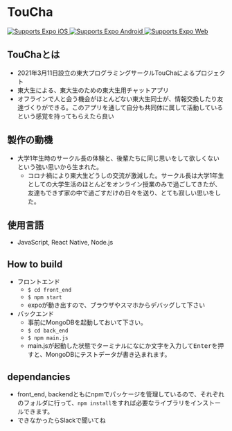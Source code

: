 # TouCha

<p>
  <!-- iOS -->
  <a href="https://itunes.apple.com/app/apple-store/id982107779">
    <img alt="Supports Expo iOS" longdesc="Supports Expo iOS" src="https://img.shields.io/badge/iOS-4630EB.svg?style=flat-square&logo=APPLE&labelColor=999999&logoColor=fff" />
  </a>
  <!-- Android -->
  <a href="https://play.google.com/store/apps/details?id=host.exp.exponent&referrer=blankexample">
    <img alt="Supports Expo Android" longdesc="Supports Expo Android" src="https://img.shields.io/badge/Android-4630EB.svg?style=flat-square&logo=ANDROID&labelColor=A4C639&logoColor=fff" />
  </a>
  <!-- Web -->
  <a href="https://docs.expo.io/workflow/web/">
    <img alt="Supports Expo Web" longdesc="Supports Expo Web" src="https://img.shields.io/badge/web-4630EB.svg?style=flat-square&logo=GOOGLE-CHROME&labelColor=4285F4&logoColor=fff" />
  </a>
</p>

## TouChaとは
- 2021年3月11日設立の東大プログラミングサークルTouChaによるプロジェクト
- 東大生による、東大生のための東大生用チャットアプリ
- オフラインで人と会う機会がほとんどない東大生同士が、情報交換したり友達づくりができる。このアプリを通して自分も共同体に属して活動しているという感覚を持ってもらえたら良い

## 製作の動機
- 大学1年生時のサークル長の体験と、後輩たちに同じ思いをして欲しくないという強い思いから生まれた。
  - コロナ禍により東大生どうしの交流が激減した。サークル長は大学1年生としての大学生活のほとんどをオンライン授業のみで過ごしてきたが、友達もできず家の中で過ごすだけの日々を送り、とても寂しい思いをした。

## 使用言語
- JavaScript, React Native, Node.js

## How to build
- フロントエンド
  - `$ cd front_end`
  - `$ npm start`
  - expoが動き出すので、ブラウザやスマホからデバッグして下さい
- バックエンド
  - 事前にMongoDBを起動しておいて下さい。
  - `$ cd back_end`
  - `$ npm main.js`
  - main.jsが起動した状態でターミナルになにか文字を入力して<kbd>Enter</kbd>を押すと、MongoDBにテストデータが書き込まれます。


## dependancies
- front_end, backendともにnpmでパッケージを管理しているので、それぞれのフォルダに行って、`npm install`をすれば必要なライブラリをインストールできます。
- できなかったらSlackで聞いてね
